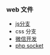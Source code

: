 ### web 文件
- [js分支](https://github.com/xue-y/web/tree/js)	  
- css	分支  
- [微信开发](https://github.com/xue-y/web/tree/wx)	  
- [php socket](https://github.com/xue-y/web/tree/socket)   

